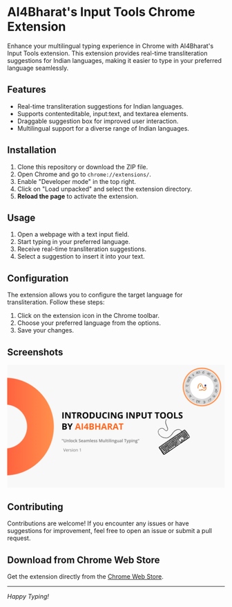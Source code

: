 # AI4Bharat's Input Tools Chrome Extension

Enhance your multilingual typing experience in Chrome with AI4Bharat's Input Tools extension. This extension provides real-time transliteration suggestions for Indian languages, making it easier to type in your preferred language seamlessly.

## Features

- Real-time transliteration suggestions for Indian languages.
- Supports contenteditable, input:text, and textarea elements.
- Draggable suggestion box for improved user interaction.
- Multilingual support for a diverse range of Indian languages.

## Installation

1. Clone this repository or download the ZIP file.
2. Open Chrome and go to `chrome://extensions/`.
3. Enable "Developer mode" in the top right.
4. Click on "Load unpacked" and select the extension directory.
5. **Reload the page** to activate the extension.

## Usage

1. Open a webpage with a text input field.
2. Start typing in your preferred language.
3. Receive real-time transliteration suggestions.
4. Select a suggestion to insert it into your text.

## Configuration

The extension allows you to configure the target language for transliteration. Follow these steps:

1. Click on the extension icon in the Chrome toolbar.
2. Choose your preferred language from the options.
3. Save your changes.

## Screenshots

![new commit](./images/slide0.png)



## Contributing

Contributions are welcome! If you encounter any issues or have suggestions for improvement, feel free to open an issue or submit a pull request.

## Download from Chrome Web Store

Get the extension directly from the [Chrome Web Store](https://chromewebstore.google.com/detail/input-tools-by-ai4bharat/lofelgaafdbdikholfnckfgigjklghik).


---

*Happy Typing!*
